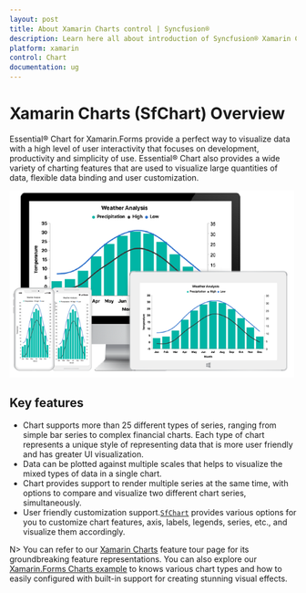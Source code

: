 ```yaml
---
layout: post
title: About Xamarin Charts control | Syncfusion®
description: Learn here all about introduction of Syncfusion® Xamarin Charts (SfChart) control, its elements and more.
platform: xamarin
control: Chart
documentation: ug
---
```


# Xamarin Charts (SfChart) Overview

Essential® Chart for Xamarin.Forms provide a perfect way to visualize data with a high level of user interactivity that focuses on development, productivity and simplicity of use. Essential® Chart also provides a wide variety of charting features that are used to visualize large quantities of data, flexible data binding and user customization.

![Overview of Xamarin.Forms Chart](Overview_images/img1.png)


## Key features

* Chart supports more than 25 different types of series, ranging from simple bar series to complex financial charts. Each type of chart represents a unique style of representing data that is more user friendly and has greater UI visualization.
* Data can be plotted against multiple scales that helps to visualize the mixed types of data in a single chart.
* Chart provides support to render multiple series at the same time, with options to compare and visualize two different chart series, simultaneously.
* User friendly customization support.[`SfChart`](https://help.syncfusion.com/cr/xamarin/Syncfusion.SfChart.XForms.SfChart.html) provides various options for you to customize chart features, axis, labels, legends, series, etc., and visualize them accordingly. 

N> You can refer to our [Xamarin Charts](https://www.syncfusion.com/xamarin-ui-controls/xamarin-charts) feature tour page for its groundbreaking feature representations. You can also explore our [Xamarin.Forms Charts example](https://github.com/syncfusion/xamarin-demos/tree/master/Forms/Chart) to knows various chart types and how to easily configured with built-in support for creating stunning visual effects.  
